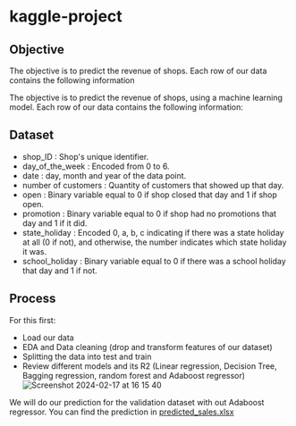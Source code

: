 # kaggle-project

## Objective
The objective is to predict the revenue of shops. Each row of our data contains the following information

The objective is to predict the revenue of shops, using a machine learning model. Each row of our data contains the following information:

## Dataset
* shop_ID : Shop's unique identifier.
* day_of_the_week : Encoded from 0 to 6.
* date : day, month and year of the data point.
* number of customers : Quantity of customers that showed up that day.
* open : Binary variable equal to 0 if shop closed that day and 1 if shop open.
* promotion : Binary variable equal to 0 if shop had no promotions that day and 1 if it did.
* state_holiday : Encoded 0, a, b, c indicating if there was a state holiday at all (0 if not), and otherwise, the number indicates which state holiday it was.
* school_holiday : Binary variable equal to 0 if there was a school holiday that day and 1 if not.

## Process
For this first:
* Load our data
* EDA and Data cleaning (drop and transform features of our dataset)
* Splitting the data into test and train
* Review different models and its R2 (Linear regression, Decision Tree, Bagging regression, random forest and Adaboost regressor)
![Screenshot 2024-02-17 at 16 15 40](https://github.com/gonzalo711/kaggle-project/assets/44572646/daa5c3c5-9bde-4b80-9f12-d8c32764a0dc)

We will do our prediction for the validation dataset with out Adaboost regressor. You can find the prediction in 
[predicted_sales.xlsx](https://github.com/gonzalo711/kaggle-project/files/14319239/predicted_sales.xlsx)
